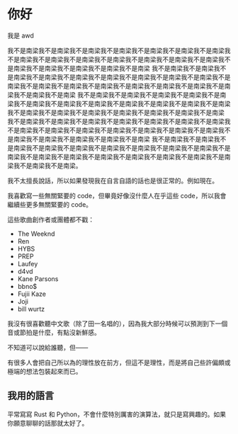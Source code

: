 # 你好
我是 awd

我不是南梁我不是南梁我不是南梁我不是南梁我不是南梁我不是南梁我不是南梁我不是南梁我不是南梁我不是南梁我不是南梁我不是南梁我不是南梁我不是南梁我不是南梁我不是南梁我不是南梁我不是南梁我不是南梁
我不是南梁我不是南梁我不是南梁我不是南梁我不是南梁我不是南梁我不是南梁我不是南梁我不是南梁我不是南梁我不是南梁我不是南梁我不是南梁我不是南梁我不是南梁我不是南梁我不是南梁我不是南梁我不是南梁
我不是南梁我不是南梁我不是南梁我不是南梁我不是南梁我不是南梁我不是南梁我不是南梁我不是南梁我不是南梁我不是南梁我不是南梁我不是南梁我不是南梁我不是南梁我不是南梁我不是南梁我不是南梁我不是南梁
我不是南梁我不是南梁我不是南梁我不是南梁我不是南梁我不是南梁我不是南梁我不是南梁我不是南梁我不是南梁我不是南梁我不是南梁我不是南梁我不是南梁我不是南梁我不是南梁我不是南梁我不是南梁我不是南梁
我不是南梁我不是南梁我不是南梁我不是南梁我不是南梁我不是南梁我不是南梁我不是南梁我不是南梁我不是南梁我不是南梁我不是南梁我不是南梁我不是南梁我不是南梁我不是南梁我不是南梁我不是南梁我不是南梁。

我不太擅長說話，所以如果發現我在自言自語的話也是很正常的。例如現在。

我喜歡寫一些無關緊要的 code，但畢竟好像沒什麼人在乎這些 code，所以我會繼續些更多無關緊要的 code。

這些歌曲創作者或團體都不戳：

- The Weeknd
- Ren
- HYBS
- PREP
- Laufey
- d4vd
- Kane Parsons
- bbno$
- Fujii Kaze
- Joji
- bill wurtz

我沒有很喜歡聽中文歌（除了田一名唱的），因為我大部分時候可以預測到下一個音或節拍是什麼，有點沒新鮮感。<br />

不知道可以說給誰聽，但——

有很多人會把自己所以為的理性放在前方，但這不是理性，而是將自己些許偏頗或極端的想法包裝起來而已。

## 我用的語言
平常寫寫 Rust 和 Python，不會什麼特別厲害的演算法，就只是寫興趣的。如果你願意聊聊的話那就太好了。
